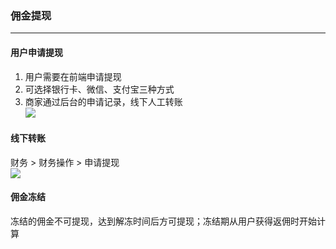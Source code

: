 ### **佣金提现**

* * *

#### **用户申请提现**

1.  用户需要在前端申请提现
2.  可选择银行卡、微信、支付宝三种方式
3.  商家通过后台的申请记录，线下人工转账  
    ![](https://img.kancloud.cn/62/82/6282b5483bb9a84e8054091065ef9083_1327x721.png)

#### **线下转账**

财务 > 财务操作 > 申请提现  
![](https://cdn.jsdelivr.net/gh/xbdazz/mypic/img/202112231547770.png)

#### **佣金冻结**

冻结的佣金不可提现，达到解冻时间后方可提现；冻结期从用户获得返佣时开始计算